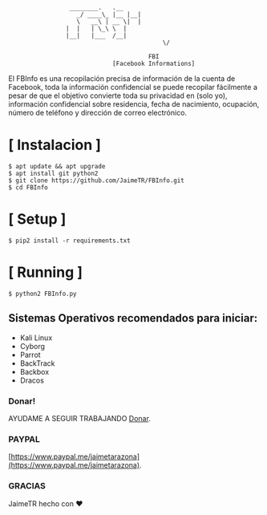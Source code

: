 

```
				 ________.   .__
			       _/ ____\_ |__ |__|
			       \   __\ | __ \|  |
				|  |   | \_\ \  |
				|__|   |___  /__|
                                           \/    

                                       FBI
                             [Facebook Informations]
```
El FBInfo es una recopilación precisa de información de la cuenta de Facebook, toda la información confidencial se puede recopilar fácilmente a pesar de que el objetivo convierte toda su privacidad en (solo yo), información confidencial sobre residencia, fecha de nacimiento, ocupación, número de teléfono y dirección de correo electrónico.



# [ Instalacion ]
```
$ apt update && apt upgrade
$ apt install git python2
$ git clone https://github.com/JaimeTR/FBInfo.git
$ cd FBInfo
```

# [ Setup ]
```
$ pip2 install -r requirements.txt
```
# [ Running ]
```
$ python2 FBInfo.py
```
## Sistemas Operativos recomendados para iniciar:
- Kali Linux
- Cyborg
- Parrot
- BackTrack
- Backbox
- Dracos

### Donar!
AYUDAME A SEGUIR TRABAJANDO [Donar](https://www.paypal.me/jaimetarazona).

### PAYPAL

[https://www.paypal.me/jaimetarazona](https://www.paypal.me/jaimetarazona).


### GRACIAS

JaimeTR hecho con ❤️
